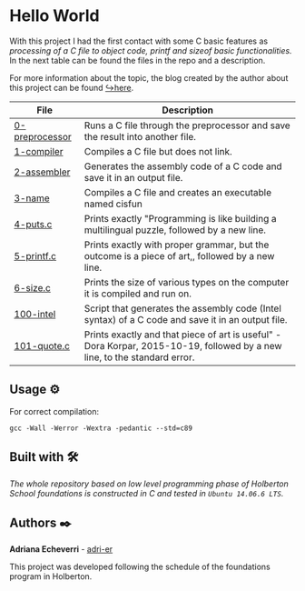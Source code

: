 # Hello World 

With this project I had the first contact with some C basic features as _processing of a C file to object code, printf and sizeof basic functionalities._ In the next table can be found the files in the repo and a description. 

For more information about the topic, the blog created by the author about this project can be found [↪️here](https://2903.medium.com/steps-of-compilation-and-gcc-ba71c38972be).

| File      | Description |
| ----------- | ----------- |
| [0-preprocessor](https://github.com/adri-er/holbertonschool-low_level_programming/blob/main/0x00-hello_world/0-preprocessor)      | Runs a C file through the preprocessor and save the result into another file. |
| [1-compiler](https://github.com/adri-er/holbertonschool-low_level_programming/blob/main/0x00-hello_world/1-compiler)   | Compiles a C file but does not link. |
| [2-assembler](https://github.com/adri-er/holbertonschool-low_level_programming/blob/main/0x00-hello_world/2-assembler) | Generates the assembly code of a C code and save it in an output file. |
| [3-name](https://github.com/adri-er/holbertonschool-low_level_programming/blob/main/0x00-hello_world/3-name) | Compiles a C file and creates an executable named cisfun |
| [4-puts.c](https://github.com/adri-er/holbertonschool-low_level_programming/blob/main/0x00-hello_world/4-puts.c) | Prints exactly "Programming is like building a multilingual puzzle, followed by a new line. |
| [5-printf.c](https://github.com/adri-er/holbertonschool-low_level_programming/blob/main/0x00-hello_world/5-printf.c) | Prints exactly with proper grammar, but the outcome is a piece of art,, followed by a new line. |
| [6-size.c](https://github.com/adri-er/holbertonschool-low_level_programming/blob/main/0x00-hello_world/6-size.c) | Prints the size of various types on the computer it is compiled and run on. |
| [100-intel](https://github.com/adri-er/holbertonschool-low_level_programming/blob/main/0x00-hello_world/100-intel) | Script that generates the assembly code (Intel syntax) of a C code and save it in an output file. |
| [101-quote.c](https://github.com/adri-er/holbertonschool-low_level_programming/blob/main/0x00-hello_world/101-quote.c) | Prints exactly and that piece of art is useful" - Dora Korpar, 2015-10-19, followed by a new line, to the standard error. |

## Usage ⚙️

For correct compilation:
```
gcc -Wall -Werror -Wextra -pedantic --std=c89
```


## Built with 🛠️

_The whole repository based on low level programming phase of Holberton School foundations is constructed in C and tested in `Ubuntu 14.06.6 LTS`._

## Authors ✒️

**Adriana Echeverri** - [adri-er](https://github.com/adri-er)


This project was developed following the schedule of the foundations program in Holberton.
